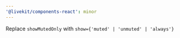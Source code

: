 ```yaml
---
'@livekit/components-react': minor
---
```


Replace `showMutedOnly` with `show={'muted' | 'unmuted' | 'always'}`
